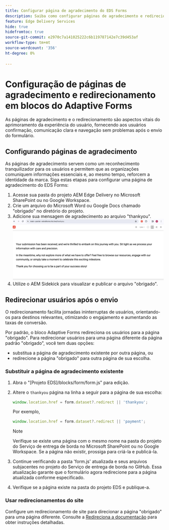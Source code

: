 ```yaml
---
title: Configurar página de agradecimento do EDS Forms
description: Saiba como configurar páginas de agradecimento e redirecionamento para o EDS Forms para otimizar a experiência do usuário e simplificar as jornadas do usuário.
feature: Edge Delivery Services
hide: true
hidefromtoc: true
source-git-commit: e2970c7a141025222c6b119787142e7c39d453af
workflow-type: tm+mt
source-wordcount: '356'
ht-degree: 0%

---
```



# Configuração de páginas de agradecimento e redirecionamento em blocos do Adaptive Forms

As páginas de agradecimento e o redirecionamento são aspectos vitais do aprimoramento da experiência do usuário, fornecendo aos usuários confirmação, comunicação clara e navegação sem problemas após o envio do formulário.

## Configurando páginas de agradecimento

As páginas de agradecimento servem como um reconhecimento tranquilizador para os usuários e permitem que as organizações comuniquem informações essenciais e, ao mesmo tempo, reforcem a identidade da marca. Siga estas etapas para configurar uma página de agradecimento do EDS Forms:

1. Acesse sua pasta do projeto AEM Edge Delivery no Microsoft SharePoint ou no Google Workspace.
1. Crie um arquivo do Microsoft Word ou Google Docs chamado &quot;obrigado&quot; no diretório do projeto.
1. Adicione sua mensagem de agradecimento ao arquivo &quot;thankyou&quot;.
   ![Exemplo de página de agradecimento](/help/edge/assets/sample-thankyou-page.png)
1. Utilize o AEM Sidekick para visualizar e publicar o arquivo &quot;obrigado&quot;.

## Redirecionar usuários após o envio

O redirecionamento facilita jornadas ininterruptas de usuários, orientando-os para destinos relevantes, otimizando o engajamento e aumentando as taxas de conversão.

Por padrão, o bloco Adaptive Forms redireciona os usuários para a página &quot;obrigado&quot;. Para redirecionar usuários para uma página diferente da página padrão &quot;obrigado&quot;, você tem duas opções:

* substitua a página de agradecimento existente por outra página, ou
* redirecione a página &quot;obrigado&quot; para outra página de sua escolha.

### Substituir a página de agradecimento existente

1. Abra o &quot;[Projeto EDS]/blocks/form/form.js&quot; para edição.
1. Altere o `thankyou` página na linha a seguir para a página de sua escolha:

   ```JavaScript
   window.location.href = form.dataset?.redirect || 'thankyou';
   ```

   Por exemplo,

   ```JavaScript
   window.location.href = form.dataset?.redirect || 'payment';
   ```

   >[!NOTE]
   >
   > Verifique se existe uma página com o mesmo nome na pasta do projeto do Serviço de entrega de borda no Microsoft SharePoint ou no Google Workspace. Se a página não existir, prossiga para criá-la e publicá-la.

1. Continue verificando a pasta &#39;form.js&#39; atualizada e seus arquivos subjacentes no projeto do Serviço de entrega de borda no GitHub. Essa atualização garante que o formulário agora redirecione para a página atualizada conforme especificado.

1. Verifique se a página existe na pasta do projeto EDS e publique-a.


### Usar redirecionamentos do site

Configure um redirecionamento de site para direcionar a página &quot;obrigado&quot; para uma página diferente. Consulte a [Redireciona a documentação](https://www.aem.live/docs/redirects) para obter instruções detalhadas.


